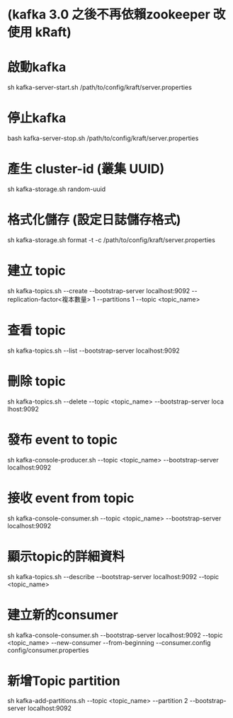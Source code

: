 # (kafka 3.0 之後不再依賴zookeeper 改使用 kRaft)
# 啟動kafka
sh kafka-server-start.sh /path/to/config/kraft/server.properties

# 停止kafka
bash kafka-server-stop.sh /path/to/config/kraft/server.properties

# 產生 cluster-id (叢集 UUID)
sh kafka-storage.sh random-uuid

# 格式化儲存 (設定日誌儲存格式)
sh kafka-storage.sh format -t <cluster-id> -c /path/to/config/kraft/server.properties

# 建立 topic
sh kafka-topics.sh --create --bootstrap-server localhost:9092 --replication-factor<複本數量> 1 --partitions 1 --topic <topic_name>

# 查看 topic
sh kafka-topics.sh --list --bootstrap-server localhost:9092

# 刪除 topic
sh kafka-topics.sh --delete --topic <topic_name> --bootstrap-server loca
lhost:9092

# 發布 event to topic
sh kafka-console-producer.sh --topic <topic_name> --bootstrap-server localhost:9092

# 接收 event from topic
sh kafka-console-consumer.sh --topic <topic_name> --bootstrap-server localhost:9092

# 顯示topic的詳細資料
sh kafka-topics.sh --describe --bootstrap-server localhost:9092 --topic <topic_name>

# 建立新的consumer
sh kafka-console-consumer.sh --bootstrap-server localhost:9092 --topic <topic_name> --new-consumer --from-beginning --consumer.config config/consumer.properties

# 新增Topic partition
sh kafka-add-partitions.sh --topic <topic_name> --partition 2 --bootstrap-server localhost:9092
